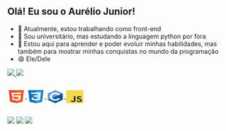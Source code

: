 ## Olá! Eu sou o Aurélio Junior!

- 🔭 Atualmente, estou trabalhando como front-end
- 🌱 Sou universitário, mas estudando a linguagem python por fora
- 👯 Estou aqui para aprender e poder evoluir minhas habilidades, mas também para mostrar minhas conquistas no mundo da programação
- 😄  Ele/Dele

<div>
    <a href="https://github.com/AurelioJunior">
    <img height="180em" src="https://github-readme-stats.vercel.app/api?username=AurelioJunior&show_icons=true&theme=maroongold&include_all_commits=true&count_private=true"/>
    <img height="180em" src="https://github-readme-stats.vercel.app/api/top-langs/?username=AurelioJunior&layout=compact&langs_count=7&theme=maroongold"/>
</div>
  
  ##
  <div>
    <img align="center" alt="HTML" height="30" width="40" src="https://raw.githubusercontent.com/devicons/devicon/master/icons/html5/html5-original.svg">
    <img align="center" alt="HTML" height="30" width="40" src="https://raw.githubusercontent.com/devicons/devicon/master/icons/css3/css3-original.svg">
    <img align="center" alt="HTML" height="30" width="40" src="https://raw.githubusercontent.com/devicons/devicon/master/icons/c/c-original.svg">
        <img align="center" alt="HTML" height="30" width="40" src="https://raw.githubusercontent.com/devicons/devicon/master/icons/javascript/javascript-original.svg">
  </div>
  
  ##
  
  <div>
      <a href="https://www.instagram.com/aurelioo_junior" target="_blank"><img src="https://img.shields.io/badge/-Instagram-%23E4405F?style=for-the-badge&logo=instagram&logoColor=white" target="_blank"></a>
     <a href="https://discord.gg/pDbY76q8Qf" target="_blank"><img src="https://img.shields.io/badge/Discord-7289DA?style=for-the-badge&logo=discord&logoColor=white" target="_blank"></a> 
      <a href = "mailto:aureliol.sjunior22@gmail.com"><img src="https://img.shields.io/badge/Gmail-D14836?style=for-the-badge&logo=gmail&logoColor=white" target="_blank"></a>
  </div>
  
      
